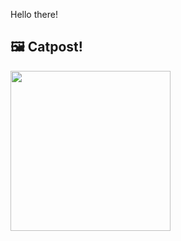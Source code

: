 Hello there!



## 🖼️ Catpost!

<sub>
    <img src="https://cdn2.thecatapi.com/images/5ra.jpg" height="256">
</sub>


